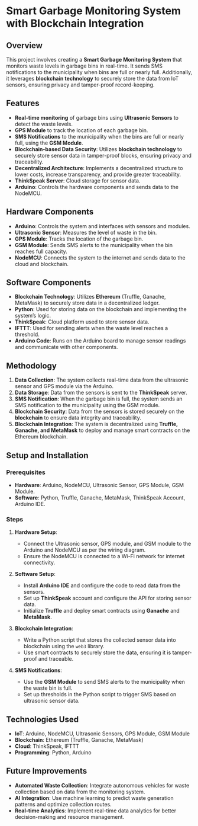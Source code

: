 # Smart Garbage Monitoring System with Blockchain Integration

## Overview

This project involves creating a **Smart Garbage Monitoring System** that monitors waste levels in garbage bins in real-time. It sends SMS notifications to the municipality when bins are full or nearly full. Additionally, it leverages **blockchain technology** to securely store the data from IoT sensors, ensuring privacy and tamper-proof record-keeping.

## Features

- **Real-time monitoring** of garbage bins using **Ultrasonic Sensors** to detect the waste levels.
- **GPS Module** to track the location of each garbage bin.
- **SMS Notifications** to the municipality when the bins are full or nearly full, using the **GSM Module**.
- **Blockchain-based Data Security**: Utilizes **blockchain technology** to securely store sensor data in tamper-proof blocks, ensuring privacy and traceability.
- **Decentralized Architecture**: Implements a decentralized structure to lower costs, increase transparency, and provide greater traceability.
- **ThinkSpeak Server**: Cloud storage for sensor data.
- **Arduino**: Controls the hardware components and sends data to the NodeMCU.

## Hardware Components

- **Arduino**: Controls the system and interfaces with sensors and modules.
- **Ultrasonic Sensor**: Measures the level of waste in the bin.
- **GPS Module**: Tracks the location of the garbage bin.
- **GSM Module**: Sends SMS alerts to the municipality when the bin reaches full capacity.
- **NodeMCU**: Connects the system to the internet and sends data to the cloud and blockchain.

## Software Components

- **Blockchain Technology**: Utilizes **Ethereum** (Truffle, Ganache, MetaMask) to securely store data in a decentralized ledger.
- **Python**: Used for storing data on the blockchain and implementing the system’s logic.
- **ThinkSpeak**: Cloud platform used to store sensor data.
- **IFTTT**: Used for sending alerts when the waste level reaches a threshold.
- **Arduino Code**: Runs on the Arduino board to manage sensor readings and communicate with other components.

## Methodology

1. **Data Collection**: The system collects real-time data from the ultrasonic sensor and GPS module via the Arduino.
2. **Data Storage**: Data from the sensors is sent to the **ThinkSpeak** server.
3. **SMS Notification**: When the garbage bin is full, the system sends an SMS notification to the municipality using the GSM module.
4. **Blockchain Security**: Data from the sensors is stored securely on the **blockchain** to ensure data integrity and traceability.
5. **Blockchain Integration**: The system is decentralized using **Truffle, Ganache, and MetaMask** to deploy and manage smart contracts on the Ethereum blockchain.

## Setup and Installation

### Prerequisites

- **Hardware**: Arduino, NodeMCU, Ultrasonic Sensor, GPS Module, GSM Module.
- **Software**: Python, Truffle, Ganache, MetaMask, ThinkSpeak Account, Arduino IDE.

### Steps

1. **Hardware Setup**:
   - Connect the Ultrasonic sensor, GPS module, and GSM module to the Arduino and NodeMCU as per the wiring diagram.
   - Ensure the NodeMCU is connected to a Wi-Fi network for internet connectivity.

2. **Software Setup**:
   - Install **Arduino IDE** and configure the code to read data from the sensors.
   - Set up **ThinkSpeak** account and configure the API for storing sensor data.
   - Initialize **Truffle** and deploy smart contracts using **Ganache** and **MetaMask**.
   
3. **Blockchain Integration**:
   - Write a Python script that stores the collected sensor data into blockchain using the `web3` library.
   - Use smart contracts to securely store the data, ensuring it is tamper-proof and traceable.

4. **SMS Notifications**:
   - Use the **GSM Module** to send SMS alerts to the municipality when the waste bin is full.
   - Set up thresholds in the Python script to trigger SMS based on ultrasonic sensor data.

## Technologies Used

- **IoT**: Arduino, NodeMCU, Ultrasonic Sensors, GPS Module, GSM Module
- **Blockchain**: Ethereum (Truffle, Ganache, MetaMask)
- **Cloud**: ThinkSpeak, IFTTT
- **Programming**: Python, Arduino

## Future Improvements

- **Automated Waste Collection**: Integrate autonomous vehicles for waste collection based on data from the monitoring system.
- **AI Integration**: Use machine learning to predict waste generation patterns and optimize collection routes.
- **Real-time Analytics**: Implement real-time data analytics for better decision-making and resource management.

